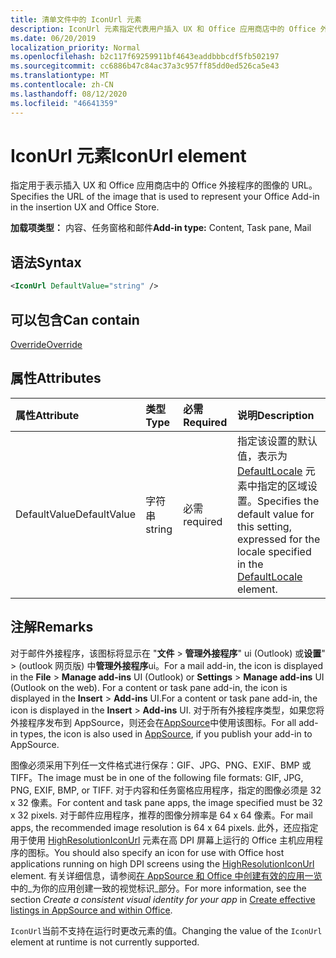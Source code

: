 ```yaml
---
title: 清单文件中的 IconUrl 元素
description: IconUrl 元素指定代表用户插入 UX 和 Office 应用商店中的 Office 外接程序的图像的 URL。
ms.date: 06/20/2019
localization_priority: Normal
ms.openlocfilehash: b2c117f69259911bf4643eaddbbbcdf5fb502197
ms.sourcegitcommit: cc6886b47c84ac37a3c957ff85dd0ed526ca5e43
ms.translationtype: MT
ms.contentlocale: zh-CN
ms.lasthandoff: 08/12/2020
ms.locfileid: "46641359"
---
```

# <a name="iconurl-element"></a><span data-ttu-id="9b642-103">IconUrl 元素</span><span class="sxs-lookup"><span data-stu-id="9b642-103">IconUrl element</span></span>

<span data-ttu-id="9b642-104">指定用于表示插入 UX 和 Office 应用商店中的 Office 外接程序的图像的 URL。</span><span class="sxs-lookup"><span data-stu-id="9b642-104">Specifies the URL of the image that is used to represent your Office Add-in in the insertion UX and Office Store.</span></span>

<span data-ttu-id="9b642-105">**加载项类型：** 内容、任务窗格和邮件</span><span class="sxs-lookup"><span data-stu-id="9b642-105">**Add-in type:** Content, Task pane, Mail</span></span>

## <a name="syntax"></a><span data-ttu-id="9b642-106">语法</span><span class="sxs-lookup"><span data-stu-id="9b642-106">Syntax</span></span>

```XML
<IconUrl DefaultValue="string" />
```

## <a name="can-contain"></a><span data-ttu-id="9b642-107">可以包含</span><span class="sxs-lookup"><span data-stu-id="9b642-107">Can contain</span></span>

[<span data-ttu-id="9b642-108">Override</span><span class="sxs-lookup"><span data-stu-id="9b642-108">Override</span></span>](override.md)

## <a name="attributes"></a><span data-ttu-id="9b642-109">属性</span><span class="sxs-lookup"><span data-stu-id="9b642-109">Attributes</span></span>

|<span data-ttu-id="9b642-110">属性</span><span class="sxs-lookup"><span data-stu-id="9b642-110">Attribute</span></span>|<span data-ttu-id="9b642-111">类型</span><span class="sxs-lookup"><span data-stu-id="9b642-111">Type</span></span>|<span data-ttu-id="9b642-112">必需</span><span class="sxs-lookup"><span data-stu-id="9b642-112">Required</span></span>|<span data-ttu-id="9b642-113">说明</span><span class="sxs-lookup"><span data-stu-id="9b642-113">Description</span></span>|
|:-----|:-----|:-----|:-----|
|<span data-ttu-id="9b642-114">DefaultValue</span><span class="sxs-lookup"><span data-stu-id="9b642-114">DefaultValue</span></span>|<span data-ttu-id="9b642-115">字符串</span><span class="sxs-lookup"><span data-stu-id="9b642-115">string</span></span>|<span data-ttu-id="9b642-116">必需</span><span class="sxs-lookup"><span data-stu-id="9b642-116">required</span></span>|<span data-ttu-id="9b642-117">指定该设置的默认值，表示为 [DefaultLocale](defaultlocale.md) 元素中指定的区域设置。</span><span class="sxs-lookup"><span data-stu-id="9b642-117">Specifies the default value for this setting, expressed for the locale specified in the [DefaultLocale](defaultlocale.md) element.</span></span>|

## <a name="remarks"></a><span data-ttu-id="9b642-118">注解</span><span class="sxs-lookup"><span data-stu-id="9b642-118">Remarks</span></span>

<span data-ttu-id="9b642-119">对于邮件外接程序，该图标将显示在 "**文件**  >  **管理外接程序**" ui (Outlook) 或**设置**"  >  (outlook 网页版) 中**管理外接程序**ui。</span><span class="sxs-lookup"><span data-stu-id="9b642-119">For a mail add-in, the icon is displayed in the **File** > **Manage add-ins** UI (Outlook) or **Settings** > **Manage add-ins** UI (Outlook on the web).</span></span> <span data-ttu-id="9b642-120">For a content or task pane add-in, the icon is displayed in the **Insert** > **Add-ins** UI.</span><span class="sxs-lookup"><span data-stu-id="9b642-120">For a content or task pane add-in, the icon is displayed in the **Insert** > **Add-ins** UI.</span></span> <span data-ttu-id="9b642-121">对于所有外接程序类型，如果您将外接程序发布到 AppSource，则还会在[AppSource](https://appsource.microsoft.com)中使用该图标。</span><span class="sxs-lookup"><span data-stu-id="9b642-121">For all add-in types, the icon is also used in [AppSource](https://appsource.microsoft.com), if you publish your add-in to AppSource.</span></span>

<span data-ttu-id="9b642-122">图像必须采用下列任一文件格式进行保存：GIF、JPG、PNG、EXIF、BMP 或 TIFF。</span><span class="sxs-lookup"><span data-stu-id="9b642-122">The image must be in one of the following file formats: GIF, JPG, PNG, EXIF, BMP, or TIFF.</span></span> <span data-ttu-id="9b642-123">对于内容和任务窗格应用程序，指定的图像必须是 32 x 32 像素。</span><span class="sxs-lookup"><span data-stu-id="9b642-123">For content and task pane apps, the image specified must be 32 x 32 pixels.</span></span> <span data-ttu-id="9b642-124">对于邮件应用程序，推荐的图像分辨率是 64 x 64 像素。</span><span class="sxs-lookup"><span data-stu-id="9b642-124">For mail apps, the recommended image resolution is 64 x 64 pixels.</span></span> <span data-ttu-id="9b642-125">此外，还应指定用于使用 [HighResolutionIconUrl](highresolutioniconurl.md) 元素在高 DPI 屏幕上运行的 Office 主机应用程序的图标。</span><span class="sxs-lookup"><span data-stu-id="9b642-125">You should also specify an icon for use with Office host applications running on high DPI screens using the [HighResolutionIconUrl](highresolutioniconurl.md) element.</span></span> <span data-ttu-id="9b642-126">有关详细信息，请参阅[在 AppSource 和 Office 中创建有效的应用一览](/office/dev/store/create-effective-office-store-listings#create-a-consistent-visual-identity)中的_为你的应用创建一致的视觉标识_部分。</span><span class="sxs-lookup"><span data-stu-id="9b642-126">For more information, see the section _Create a consistent visual identity for your app_ in [Create effective listings in AppSource and within Office](/office/dev/store/create-effective-office-store-listings#create-a-consistent-visual-identity).</span></span>

<span data-ttu-id="9b642-127">`IconUrl`当前不支持在运行时更改元素的值。</span><span class="sxs-lookup"><span data-stu-id="9b642-127">Changing the value of the `IconUrl` element at runtime is not currently supported.</span></span>